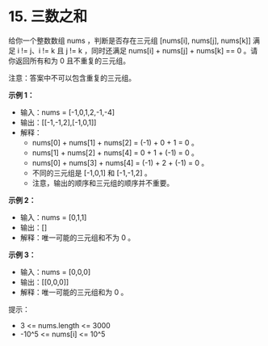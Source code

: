 # 15. 三数之和

给你一个整数数组 nums ，判断是否存在三元组 [nums[i], nums[j], nums[k]] 满足 i != j、i != k 且 j != k ，同时还满足 nums[i] + nums[j] + nums[k] == 0 。请你返回所有和为 0 且不重复的三元组。

注意：答案中不可以包含重复的三元组。

**示例 1：**

- 输入：nums = [-1,0,1,2,-1,-4]
- 输出：[[-1,-1,2],[-1,0,1]]
- 解释：
    - nums[0] + nums[1] + nums[2] = (-1) + 0 + 1 = 0 。
    - nums[1] + nums[2] + nums[4] = 0 + 1 + (-1) = 0 。
    - nums[0] + nums[3] + nums[4] = (-1) + 2 + (-1) = 0 。
    - 不同的三元组是 [-1,0,1] 和 [-1,-1,2] 。
    - 注意，输出的顺序和三元组的顺序并不重要。

**示例 2：**

- 输入：nums = [0,1,1]
- 输出：[]
- 解释：唯一可能的三元组和不为 0 。

**示例 3：**

- 输入：nums = [0,0,0]
- 输出：[[0,0,0]]
- 解释：唯一可能的三元组和为 0 。

提示：

- 3 <= nums.length <= 3000
- -10^5 <= nums[i] <= 10^5